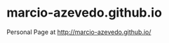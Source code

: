 marcio-azevedo.github.io
========================

Personal Page at http://marcio-azevedo.github.io/

